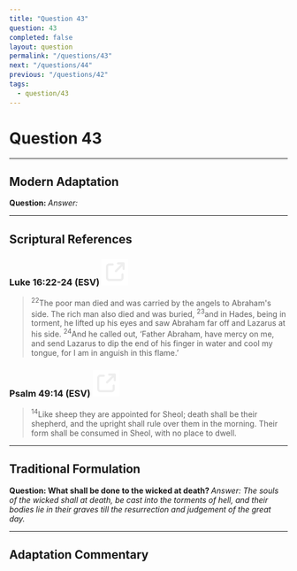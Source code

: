 ```yaml
---
title: "Question 43"
question: 43
completed: false
layout: question
permalink: "/questions/43"
next: "/questions/44"
previous: "/questions/42"
tags:
  - question/43
---
```

# Question 43
---
## Modern Adaptation
<strong>
    Question:
</strong>

<em>
    Answer:
</em>

---
## Scriptural References
### Luke 16:22-24 (ESV) <a href="https://biblegateway.com/passage/?search=Luke+16%3A22-24&version=ESV"><img src="/assets/svg/link.svg"/></a>
> <sup>22</sup>The poor man died and was carried by the angels to Abraham's side. The rich man also died and was buried,
> <sup>23</sup>and in Hades, being in torment, he lifted up his eyes and saw Abraham far off and Lazarus at his side.
> <sup>24</sup>And he called out, ‘Father Abraham, have mercy on me, and send Lazarus to dip the end of his finger in water and cool my tongue, for I am in anguish in this flame.’

### Psalm 49:14 (ESV) <a href="https://biblegateway.com/passage/?search=Psalm+49%3A14&version=ESV"><img src="/assets/svg/link.svg"/></a>
> <sup>14</sup>Like sheep they are appointed for Sheol; death shall be their shepherd, and the upright shall rule over them in the morning. Their form shall be consumed in Sheol, with no place to dwell.

---
## Traditional Formulation
<strong>
    Question: What shall be done to the wicked at death?
</strong>

<em>
    Answer: The souls of the wicked shall at death, be cast into the torments of hell, and their bodies lie in their graves till the resurrection and judgement of the great day.
</em>

---
## Adaptation Commentary

